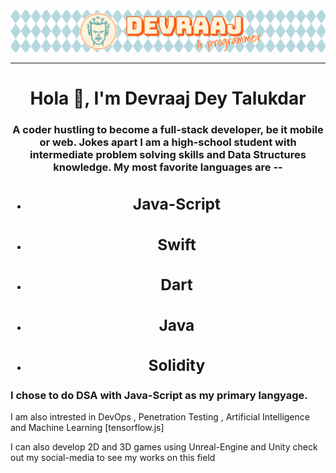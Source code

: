 <img src="banner-2.png" alt="banner">
<hr>
<h1 align="center">Hola 👋, I'm Devraaj Dey Talukdar</h1>
<h3 align="center">A coder hustling to become a full-stack developer, be it mobile or web. Jokes apart I am a high-school student with intermediate problem solving skills and Data Structures knowledge. My most favorite languages are -- 

<ul>
  <li><h2>Java-Script</h2></li>
  </ul>
  <ul>
  <li><h2>Swift</h2></li>
  </ul>
  <ul>
  <li><h2>Dart</h2></li>
  </ul>
  <ul>
  <li><h2>Java</h2></li>
  </ul>
  <ul>
  <li><h2>Solidity</h2></li>
  </ul>
  
  <h3>I chose to do DSA with Java-Script as my primary langyage.</h3>
  
  <p>I am also intrested in DevOps , Penetration Testing , Artificial Intelligence and Machine Learning [tensorflow.js]</p>
  
  I can also develop 2D and 3D games using Unreal-Engine and Unity check out my social-media to see my works on this field
  

